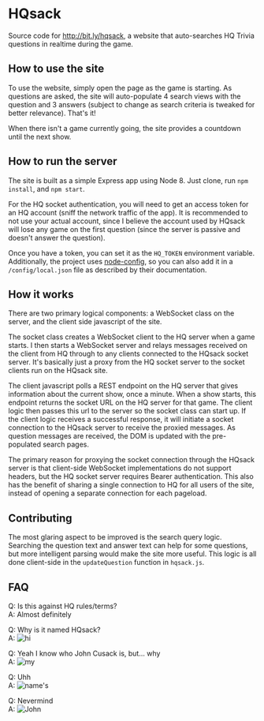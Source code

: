 # HQsack
Source code for http://bit.ly/hqsack, a website that auto-searches HQ Trivia questions in realtime during the game.

## How to use the site
To use the website, simply open the page as the game is starting. As questions are asked, the site will auto-populate 4 search views with the question and 3 answers (subject to change as search criteria is tweaked for better relevance). That's it!

When there isn't a game currently going, the site provides a countdown until the next show.

## How to run the server
The site is built as a simple Express app using Node 8. Just clone, run `npm install`, and `npm start`.

For the HQ socket authentication, you will need to get an access token for an HQ account (sniff the network traffic of the app). It is recommended to not use your actual account, since I believe the account used by HQsack will lose any game on the first question (since the server is passive and doesn't answer the question).

Once you have a token, you can set it as the `HQ_TOKEN` environment variable. Additionally, the project uses [node-config](https://github.com/lorenwest/node-config), so you can also add it in a `/config/local.json` file as described by their documentation.

## How it works
There are two primary logical components: a WebSocket class on the server, and the client side javascript of the site.

The socket class creates a WebSocket client to the HQ server when a game starts. I then starts a WebSocket server and relays messages received on the client from HQ through to any clients connected to the HQsack socket server. It's basically just a proxy from the HQ socket server to the socket clients run on the HQsack site.

The client javascript polls a REST endpoint on the HQ server that gives information about the current show, once a minute. When a show starts, this endpoint returns the socket URL on the HQ server for that game. The client logic then passes this url to the server so the socket class can start up. If the client logic receives a successful response, it will initiate a socket connection to the HQsack server to receive the proxied messages. As question messages are received, the DOM is updated with the pre-populated search pages.

The primary reason for proxying the socket connection through the HQsack server is that client-side WebSocket implementations do not support headers, but the HQ socket server requires Bearer authentication. This also has the benefit of sharing a single connection to HQ for all users of the site, instead of opening a separate connection for each pageload.

## Contributing
The most glaring aspect to be improved is the search query logic. Searching the question text and answer text can help for some questions, but more intelligent parsing would make the site more useful. This logic is all done client-side in the `updateQuestion` function in `hqsack.js`.

## FAQ
Q: Is this against HQ rules/terms?  
A: Almost definitely

Q: Why is it named HQsack?  
A: ![hi](https://jenniferkarmstrong.files.wordpress.com/2013/08/john-cusack.jpg)

Q: Yeah I know who John Cusack is, but... why  
A: ![my](https://ia.media-imdb.com/images/M/MV5BMTk4MTAwMjYzNV5BMl5BanBnXkFtZTcwNjIxNTU1OA@@._V1._CR286,2,351,422_UY317_CR25,0,214,317_AL_.jpg)

Q: Uhh  
A: ![name's](http://images.tmz.com/2015/05/18/john-cusack-200x250.jpg)

Q: Nevermind  
A: ![John](https://encrypted-tbn0.gstatic.com/images?q=tbn:ANd9GcTmFoTHEEGqs2nsdLSruDvoUIwUVm8K5gcP6HTT9LefxArQIwLM)
